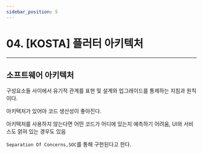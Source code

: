 ```yaml
---
sidebar_position: 5
---
```


# 04. [KOSTA] 플러터 아키텍처
---

## 소프트웨어 아키텍처

구성요소들 사이에서 유기적 관계를 표현 및 설계와 업그레이드를 통제하는 지침과 원칙이다.

아키텍처가 있어야 코드 생산성이 좋아진다.

아키텍처를 사용하지 않는다면 어떤 코드가 어디에 있는지 예측하기 어려움, UI와 서비스도 얽혀 있는 경우도 있음

`Separation Of Concerns,SOC`를 통해 구현된다고 한다.


